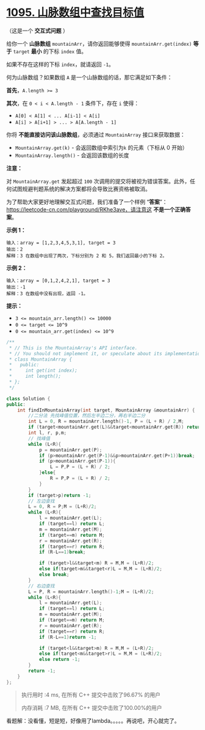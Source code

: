 # [1095. 山脉数组中查找目标值](https://leetcode-cn.com/problems/find-in-mountain-array/)

（这是一个 **交互式问题** ）

给你一个 **山脉数组** `mountainArr`，请你返回能够使得 `mountainArr.get(index)` **等于** `target` **最小** 的下标 `index` 值。

如果不存在这样的下标 `index`，就请返回 `-1`。

 

何为山脉数组？如果数组 `A` 是一个山脉数组的话，那它满足如下条件：

**首先**，`A.length >= 3`

**其次**，在 `0 < i < A.length - 1` 条件下，存在 `i` 使得：

- `A[0] < A[1] < ... A[i-1] < A[i]`
- `A[i] > A[i+1] > ... > A[A.length - 1]`

 

你将 **不能直接访问该山脉数组**，必须通过 `MountainArray` 接口来获取数据：

- `MountainArray.get(k)` - 会返回数组中索引为`k` 的元素（下标从 0 开始）
- `MountainArray.length()` - 会返回该数组的长度

 

**注意：**

对 `MountainArray.get` 发起超过 `100` 次调用的提交将被视为错误答案。此外，任何试图规避判题系统的解决方案都将会导致比赛资格被取消。

为了帮助大家更好地理解交互式问题，我们准备了一个样例 “**答案**”：https://leetcode-cn.com/playground/RKhe3ave，请注意这 **不是一个正确答案**。

 

 

**示例 1：**

```
输入：array = [1,2,3,4,5,3,1], target = 3
输出：2
解释：3 在数组中出现了两次，下标分别为 2 和 5，我们返回最小的下标 2。
```

**示例 2：**

```
输入：array = [0,1,2,4,2,1], target = 3
输出：-1
解释：3 在数组中没有出现，返回 -1。
```

 

**提示：**

- `3 <= mountain_arr.length() <= 10000`
- `0 <= target <= 10^9`
- `0 <= mountain_arr.get(index) <= 10^9`

```c++
/**
 * // This is the MountainArray's API interface.
 * // You should not implement it, or speculate about its implementation
 * class MountainArray {
 *   public:
 *     int get(int index);
 *     int length();
 * };
 */

class Solution {
public:
    int findInMountainArray(int target, MountainArray &mountainArr) {
        //二分法 先找峰值位置，然后左半边二分，再右半边二分
        int L = 0, R = mountainArr.length()-1, P = (L + R) / 2,M;
        if (target<mountainArr.get(L)&&target<mountainArr.get(R)) return -1;
        int l, r, p,m;
        // 找峰值
        while (L<R){
            p = mountainArr.get(P);
            if (p>mountainArr.get(P-1)&&p>mountainArr.get(P+1))break;
            if (p>mountainArr.get(P-1)){
                L = P,P = (L + R) / 2;
            }else{
                R = P,P = (L + R) / 2;
            }
        }
        if (target>p)return -1;
        // 左边查找
        L = 0, R = P;M = (L+R)/2;
        while (L<R){
            l = mountainArr.get(L);
            if (target==l) return L;
            m = mountainArr.get(M);
            if (target==m) return M;
            r = mountainArr.get(R);
            if (target==r) return R;
            if (R-L==1)break;

            if (target>l&&target<m) R = M,M = (L+R)/2;
            else if(target>m&&target<r)L = M,M = (L+R)/2;
            else break;
        }
        // 右边查找
        L = P, R = mountainArr.length()-1;M = (L+R)/2;
        while (L<R){
            l = mountainArr.get(L);
            if (target==l) return L;
            m = mountainArr.get(M);
            if (target==m) return M;
            r = mountainArr.get(R);
            if (target==r) return R;
            if (R-L==1)return -1;

            if (target<l&&target>m) R = M,M = (L+R)/2;
            else if(target<m&&target>r)L = M,M = (L+R)/2;
            else return -1;
        }
        return -1;
    }
};
```

> 执行用时 :4 ms, 在所有 C++ 提交中击败了96.67% 的用户
>
> 内存消耗 :7 MB, 在所有 C++ 提交中击败了100.00%的用户

看题解：没看懂，短是短，好像用了lambda。。。。。再说吧，开心就完了。




